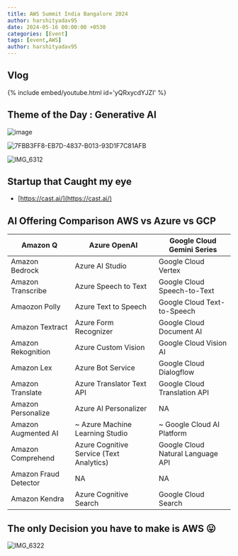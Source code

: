 ```yaml
---
title: AWS Summit India Bangalore 2024
author: harshityadav95
date: 2024-05-16 00:00:00 +0530
categories: [Event]
tags: [event,AWS]
author: harshityadav95
---
```


## Vlog

{% include embed/youtube.html id='yQRxycdYJZI' %}

## Theme of the Day : Generative AI

![image](https://github.com/harshityadav95/harshityadav95.github.io/assets/14792490/b848a51c-879e-414b-a9f0-be2f8ed894fb)

![7FBB3FF8-EB7D-4837-B013-93D1F7C81AFB](https://github.com/harshityadav95/harshityadav95.github.io/assets/14792490/c904fcb6-60c6-48d9-b04c-f2f0dfda8388)

![IMG_6312](https://github.com/harshityadav95/harshityadav95.github.io/assets/14792490/026a2c8c-dbac-4032-9043-fe91e81b27ad)


## Startup that Caught my eye

- [https://cast.ai/](https://cast.ai/)

## AI Offering Comparison AWS vs Azure vs GCP

| Amazon Q | Azure OpenAI | Google Cloud Gemini Series |
| --- | --- | --- |
| Amazon Bedrock | Azure AI Studio | Google Cloud Vertex |
| Amazon Transcribe | Azure Speech to Text | Google Cloud Speech-to-Text |
| Amaozon Polly | Azure Text to Speech | Google Cloud Text-to-Speech |
| Amazon Textract | Azure Form Recognizer | Google Cloud Document AI |
| Amazon Rekognition | Azure Custom Vision | Google Cloud Vision AI |
| Amazon Lex | Azure Bot Service | Google Cloud Dialogflow |
| Amazon Translate | Azure Translator Text API | Google Cloud Translation API |
| Amazon Personalize | Azure AI Personalizer | NA |
| Amazon Augmented AI | ~ Azure Machine Learning Studio | ~ Google Cloud AI Platform |
| Amazon Comprehend | Azure Cognitive Service (Text Analytics) | Google Cloud Natural Language API |
| Amazon Fraud Detector | NA | NA |
| Amazon Kendra | Azure Cognitive Search | Google Cloud Search |

## The only Decision you have to make is AWS 😛

![IMG_6322](https://github.com/harshityadav95/harshityadav95.github.io/assets/14792490/af99f50f-a612-4f96-bb21-368d0a9f8ace)
